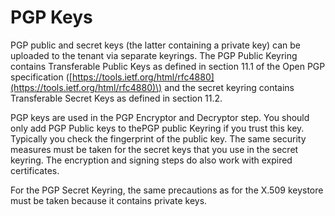 <!-- loio9e7e8f999b2d4ea88b1183eaa19e4ea9 -->

# PGP Keys

PGP public and secret keys \(the latter containing a private key\) can be uploaded to the tenant via separate keyrings. The PGP Public Keyring contains Transferable Public Keys as defined in section 11.1 of the Open PGP specification \([https://tools.ietf.org/html/rfc4880](https://tools.ietf.org/html/rfc4880)\) and the secret keyring contains Transferable Secret Keys as defined in section 11.2.

PGP keys are used in the PGP Encryptor and Decryptor step. You should only add PGP Public keys to thePGP public Keyring if you trust this key. Typically you check the fingerprint of the public key. The same security measures must be taken for the secret keys that you use in the secret keyring. The encryption and signing steps do also work with expired certificates.

For the PGP Secret Keyring, the same precautions as for the X.509 keystore must be taken because it contains private keys.

